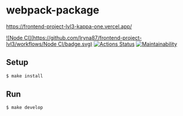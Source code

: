 # webpack-package

https://frontend-project-lvl3-kappa-one.vercel.app/

[![Node CI](https://github.com/Iryna87/frontend-project-lvl3/workflows/Node CI/badge.svg)](https://github.com/Iryna87/frontend-project-lvl3/actions)    [![Actions Status](https://github.com/Iryna87/frontend-project-lvl3/workflows/hexlet-check/badge.svg)](https://github.com/Iryna87/frontend-project-lvl3/actions)    [![Maintainability](https://api.codeclimate.com/v1/badges/8966e906eb546cda89ef/maintainability)](https://codeclimate.com/github/Iryna87/frontend-project-lvl3/maintainability)


## Setup

```sh
$ make install
```

## Run

```sh
$ make develop
```
